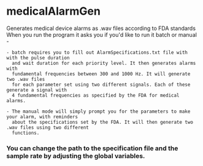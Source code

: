 # medicalAlarmGen
Generates medical device alarms as .wav files according to FDA standards </br>
When you run the program it asks you if you'd like to run it batch or manual - </br>

    - batch requires you to fill out AlarmSpecifications.txt file with with the pulse duration 
      and wait duration for each priority level. It then generates alarms with 
      fundamental frequencies between 300 and 1000 Hz. It will generate two .wav files 
      for each parameter set using two different signals. Each of these generate a signal with 
      4 fundamental frequencies as specified by the FDA for medical alarms.

    - The manual mode will simply prompt you for the parameters to make your alarm, with reminders
      about the specifications set by the FDA. It will then generate two .wav files using two different
      functions.
                  
### You can change the path to the specification file and the sample rate by adjusting the global variables.
      
